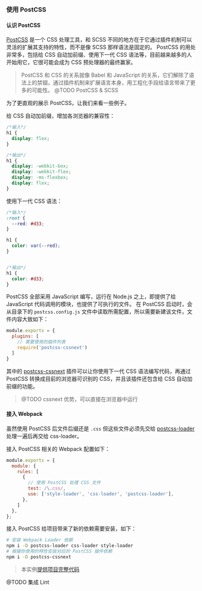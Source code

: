 ### 使用 PostCSS

#### 认识 PostCSS
[PostCSS](http://postcss.org) 是一个 CSS 处理工具，和 SCSS 不同的地方在于它通过插件机制可以灵活的扩展其支持的特性，而不是像 SCSS 那样语法是固定的。
PostCSS 的用处非常多，包括给 CSS 自动加前缀、使用下一代 CSS 语法等，目前越来越多的人开始用它，它很可能会成为 CSS 预处理器的最终赢家。

> PostCSS 和 CSS 的关系就像 Babel 和 JavaScript 的关系，它们解除了语法上的禁锢，通过插件机制来扩展语言本身，用工程化手段给语言带来了更多的可能性。
> @TODO PostCSS & SCSS

为了更直观的展示 PostCSS，让我们来看一些例子。

给 CSS 自动加前缀，增加各浏览器的兼容性：
```css
/*输入*/
h1 {
  display: flex;
}

/*输出*/
h1 {
  display: -webkit-box;
  display: -webkit-flex;
  display: -ms-flexbox;
  display: flex;
}
```

使用下一代 CSS 语法：
```css
/*输入*/
:root {
  --red: #d33;
}

h1 {
  color: var(--red);
}


/*输出*/
h1 { 
  color: #d33;
}
```

PostCSS 全部采用 JavaScript 编写，运行在 Node.js 之上，即提供了给 JavaScript 代码调用的模块，也提供了可执行的文件。
在 PostCSS 启动时，会从目录下的 `postcss.config.js` 文件中读取所需配置，所以需要新建该文件，文件内容大致如下：
```js
module.exports = {
  plugins: [
    // 需要使用的插件列表
    require('postcss-cssnext')
  ]
}
```
其中的 [postcss-cssnext](http://cssnext.io) 插件可以让你使用下一代 CSS 语法编写代码，再通过 PostCSS 转换成目前的浏览器可识别的 CSS，并且该插件还包含给 CSS 自动加前缀的功能。

> @TODO cssnext 优势，可以直接在浏览器中运行

#### 接入 Webpack
虽然使用 PostCSS 后文件后缀还是 `.css` 但这些文件必须先交给 [postcss-loader](https://github.com/postcss/postcss-loader) 处理一遍后再交给 css-loader。

接入 PostCSS 相关的 Webpack 配置如下：
```js
module.exports = {
  module: {
    rules: [
      {
        // 使用 PostCSS 处理 CSS 文件
        test: /\.css/,
        use: ['style-loader', 'css-loader', 'postcss-loader'],
      },
    ]
  },
};
```

接入 PostCSS 给项目带来了新的依赖需要安装，如下：
```bash
# 安装 Webpack Loader 依赖
npm i -D postcss-loader css-loader style-loader
# 根据你使用的特性安装对应的 PostCSS 插件依赖
npm i -D postcss-cssnext
```

> 本实例[提供项目完整代码](http://webpack.wuhaolin.cn/3-5使用PostCSS.zip)

@TODO 集成 Lint
